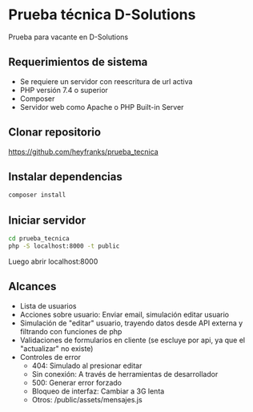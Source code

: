 # Prueba técnica D-Solutions

Prueba para vacante en D-Solutions

## Requerimientos de sistema

- Se requiere un servidor con reescritura de url activa
- PHP versión 7.4 o superior
- Composer
- Servidor web como Apache o PHP Built-in Server

## Clonar repositorio

https://github.com/heyfranks/prueba_tecnica

## Instalar dependencias
```php
composer install
```
## Iniciar servidor

```bash
cd prueba_tecnica
php -S localhost:8000 -t public
```

Luego abrir localhost:8000

## Alcances
- Lista de usuarios
- Acciones sobre usuario: Enviar email, simulación editar usuario
- Simulación de "editar" usuario, trayendo datos desde API externa y filtrando con funciones de php
- Validaciones de formularios en cliente (se escluye por api, ya que el "actualizar" no existe)
- Controles de error
    - 404: Simulado al presionar editar
    - Sin conexión: A través de herramientas de desarrollador
    - 500: Generar error forzado
    - Bloqueo de interfaz: Cambiar a 3G lenta
    - Otros: /public/assets/mensajes.js